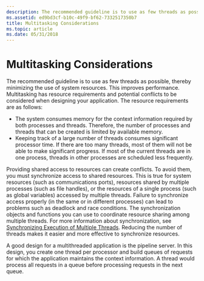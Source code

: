 ```yaml
---
description: The recommended guideline is to use as few threads as possible, thereby minimizing the use of system resources.
ms.assetid: ed9bd3cf-b10c-49f9-bf62-7332517350b7
title: Multitasking Considerations
ms.topic: article
ms.date: 05/31/2018
---
```


# Multitasking Considerations

The recommended guideline is to use as few threads as possible, thereby minimizing the use of system resources. This improves performance. Multitasking has resource requirements and potential conflicts to be considered when designing your application. The resource requirements are as follows:

-   The system consumes memory for the context information required by both processes and threads. Therefore, the number of processes and threads that can be created is limited by available memory.
-   Keeping track of a large number of threads consumes significant processor time. If there are too many threads, most of them will not be able to make significant progress. If most of the current threads are in one process, threads in other processes are scheduled less frequently.

Providing shared access to resources can create conflicts. To avoid them, you must synchronize access to shared resources. This is true for system resources (such as communications ports), resources shared by multiple processes (such as file handles), or the resources of a single process (such as global variables) accessed by multiple threads. Failure to synchronize access properly (in the same or in different processes) can lead to problems such as deadlock and race conditions. The synchronization objects and functions you can use to coordinate resource sharing among multiple threads. For more information about synchronization, see [Synchronizing Execution of Multiple Threads](synchronizing-execution-of-multiple-threads.md). Reducing the number of threads makes it easier and more effective to synchronize resources.

A good design for a multithreaded application is the pipeline server. In this design, you create one thread per processor and build queues of requests for which the application maintains the context information. A thread would process all requests in a queue before processing requests in the next queue.

 

 



